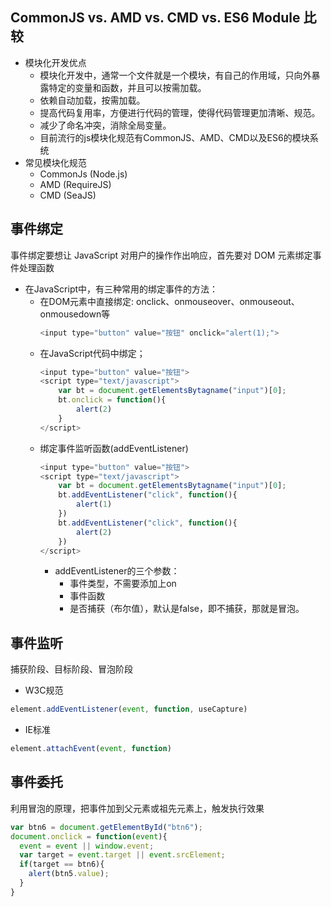 
## CommonJS vs. AMD vs. CMD vs. ES6 Module 比较
- 模块化开发优点
  - 模块化开发中，通常一个文件就是一个模块，有自己的作用域，只向外暴露特定的变量和函数，并且可以按需加载。
  - 依赖自动加载，按需加载。
  - 提高代码复用率，方便进行代码的管理，使得代码管理更加清晰、规范。
  - 减少了命名冲突，消除全局变量。
  - 目前流行的js模块化规范有CommonJS、AMD、CMD以及ES6的模块系统
- 常见模块化规范
  - CommonJs (Node.js)
  - AMD (RequireJS)
  - CMD (SeaJS)

## 事件绑定
事件绑定要想让 JavaScript 对用户的操作作出响应，首先要对 DOM 元素绑定事件处理函数
- 在JavaScript中，有三种常用的绑定事件的方法：
  - 在DOM元素中直接绑定: onclick、onmouseover、onmouseout、onmousedown等
    ```javascript
    <input type="button" value="按钮" onclick="alert(1);">
    ```
  - 在JavaScript代码中绑定；
    ```javascript
    <input type="button" value="按钮">
    <script type="text/javascript">
        var bt = document.getElementsBytagname("input")[0];
        bt.onclick = function(){
            alert(2)
        }
    </script>
    ```
  - 绑定事件监听函数(addEventListener)
    ```javascript
    <input type="button" value="按钮">
    <script type="text/javascript">
        var bt = document.getElementsBytagname("input")[0];
        bt.addEventListener("click", function(){
            alert(1)
        })
        bt.addEventListener("click", function(){
            alert(2)
        })
    </script>
    ```
    - addEventListener的三个参数：
      - 事件类型，不需要添加上on
      - 事件函数
      - 是否捕获（布尔值），默认是false，即不捕获，那就是冒泡。


## 事件监听
捕获阶段、目标阶段、冒泡阶段
- W3C规范
```javascript
element.addEventListener(event, function, useCapture)
```
- IE标准
```javascript
element.attachEvent(event, function)
```

## 事件委托
利用冒泡的原理，把事件加到父元素或祖先元素上，触发执行效果
```javascript
var btn6 = document.getElementById("btn6");
document.onclick = function(event){
  event = event || window.event;
  var target = event.target || event.srcElement;
  if(target == btn6){
    alert(btn5.value);
  }
}
```
